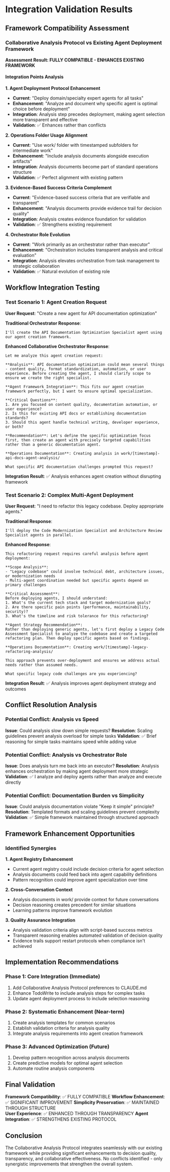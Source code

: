 # Integration Validation Results

## Framework Compatibility Assessment

### Collaborative Analysis Protocol vs Existing Agent Deployment Framework

**Assessment Result: FULLY COMPATIBLE - ENHANCES EXISTING FRAMEWORK**

#### Integration Points Analysis

**1. Agent Deployment Protocol Enhancement**
- **Current**: "Deploy domain/specialty expert agents for all tasks"
- **Enhancement**: "Analyze and document why specific agent is optimal choice before deployment"
- **Integration**: Analysis step precedes deployment, making agent selection more transparent and effective
- **Validation**: ✅ Enhances rather than conflicts

**2. Operations Folder Usage Alignment** 
- **Current**: "Use work/ folder with timestamped subfolders for intermediate work"
- **Enhancement**: "Include analysis documents alongside execution artifacts"
- **Integration**: Analysis documents become part of standard operations structure
- **Validation**: ✅ Perfect alignment with existing pattern

**3. Evidence-Based Success Criteria Complement**
- **Current**: "Evidence-based success criteria that are verifiable and transparent"
- **Enhancement**: "Analysis documents provide evidence trail for decision quality"
- **Integration**: Analysis creates evidence foundation for validation
- **Validation**: ✅ Strengthens existing requirement

**4. Orchestrator Role Evolution**
- **Current**: "Work primarily as an orchestrator rather than executor"
- **Enhancement**: "Orchestration includes transparent analysis and critical evaluation"
- **Integration**: Analysis elevates orchestration from task management to strategic collaboration
- **Validation**: ✅ Natural evolution of existing role

## Workflow Integration Testing

### Test Scenario 1: Agent Creation Request
**User Request**: "Create a new agent for API documentation optimization"

**Traditional Orchestrator Response**:
```
I'll create the API Documentation Optimization Specialist agent using our agent creation framework.
```

**Enhanced Collaborative Orchestrator Response**:
```
Let me analyze this agent creation request:

**Analysis**: API documentation optimization could mean several things - content quality, format standardization, automation, or user experience. Before creating the agent, I should clarify scope to ensure we create the right specialist.

**Agent Framework Integration**: This fits our agent creation framework perfectly, but I want to ensure optimal specialization.

**Critical Questions**:
1. Are you focused on content quality, documentation automation, or user experience?
2. Is this for existing API docs or establishing documentation standards?
3. Should this agent handle technical writing, developer experience, or both?

**Recommendation**: Let's define the specific optimization focus first, then create an agent with precisely targeted capabilities rather than a generic documentation agent.

**Operations Documentation**: Creating analysis in work/[timestamp]-api-docs-agent-analysis/

What specific API documentation challenges prompted this request?
```

**Integration Result**: ✅ Analysis enhances agent creation without disrupting framework

### Test Scenario 2: Complex Multi-Agent Deployment
**User Request**: "I need to refactor this legacy codebase. Deploy appropriate agents."

**Traditional Response**:
```
I'll deploy the Code Modernization Specialist and Architecture Review Specialist agents in parallel.
```

**Enhanced Response**:
```
This refactoring request requires careful analysis before agent deployment:

**Scope Analysis**:
- "Legacy codebase" could involve technical debt, architecture issues, or modernization needs
- Multi-agent coordination needed but specific agents depend on primary challenges

**Critical Assessment**:
Before deploying agents, I should understand:
1. What's the current tech stack and target modernization goals?
2. Are there specific pain points (performance, maintainability, security)?
3. What's the timeline and risk tolerance for this refactoring?

**Agent Strategy Recommendation**:
Rather than deploying generic agents, let's first deploy a Legacy Code Assessment Specialist to analyze the codebase and create a targeted refactoring plan. Then deploy specific agents based on findings.

**Operations Documentation**: Creating work/[timestamp]-legacy-refactoring-analysis/

This approach prevents over-deployment and ensures we address actual needs rather than assumed needs.

What specific legacy code challenges are you experiencing?
```

**Integration Result**: ✅ Analysis improves agent deployment strategy and outcomes

## Conflict Resolution Analysis

### Potential Conflict: Analysis vs Speed
**Issue**: Could analysis slow down simple requests?
**Resolution**: Scaling guidelines prevent analysis overload for simple tasks
**Validation**: ✅ Brief reasoning for simple tasks maintains speed while adding value

### Potential Conflict: Analysis vs Orchestrator Role  
**Issue**: Does analysis turn me back into an executor?
**Resolution**: Analysis enhances orchestration by making agent deployment more strategic
**Validation**: ✅ I analyze and deploy agents rather than analyze and execute directly

### Potential Conflict: Documentation Burden vs Simplicity
**Issue**: Could analysis documentation violate "Keep it simple" principle?
**Resolution**: Templated formats and scaling guidelines prevent complexity
**Validation**: ✅ Simple framework maintained through structured approach

## Framework Enhancement Opportunities

### Identified Synergies

**1. Agent Registry Enhancement**
- Current agent registry could include decision criteria for agent selection
- Analysis documents could feed back into agent capability definitions
- Pattern recognition could improve agent specialization over time

**2. Cross-Conversation Context**
- Analysis documents in work/ provide context for future conversations
- Decision reasoning creates precedent for similar situations
- Learning patterns improve framework evolution

**3. Quality Assurance Integration**
- Analysis validation criteria align with script-based success metrics
- Transparent reasoning enables automated validation of decision quality
- Evidence trails support restart protocols when compliance isn't achieved

## Implementation Recommendations

### Phase 1: Core Integration (Immediate)
1. Add Collaborative Analysis Protocol preferences to CLAUDE.md
2. Enhance TodoWrite to include analysis steps for complex tasks
3. Update agent deployment process to include selection reasoning

### Phase 2: Systematic Enhancement (Near-term)
1. Create analysis templates for common scenarios
2. Establish validation criteria for analysis quality
3. Integrate analysis requirements into agent creation framework

### Phase 3: Advanced Optimization (Future)
1. Develop pattern recognition across analysis documents
2. Create predictive models for optimal agent selection
3. Automate routine analysis components

## Final Validation

**Framework Compatibility**: ✅ FULLY COMPATIBLE
**Workflow Enhancement**: ✅ SIGNIFICANT IMPROVEMENT
**Simplicity Preservation**: ✅ MAINTAINED THROUGH STRUCTURE  
**User Experience**: ✅ ENHANCED THROUGH TRANSPARENCY
**Agent Integration**: ✅ STRENGTHENS EXISTING PROTOCOL

## Conclusion

The Collaborative Analysis Protocol integrates seamlessly with our existing framework while providing significant enhancements to decision quality, transparency, and collaborative effectiveness. No conflicts identified - only synergistic improvements that strengthen the overall system.


